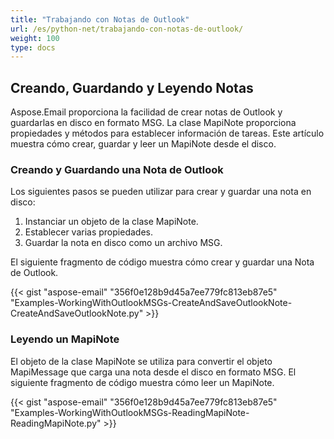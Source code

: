 ```yaml
---
title: "Trabajando con Notas de Outlook"
url: /es/python-net/trabajando-con-notas-de-outlook/
weight: 100
type: docs
---
```



## **Creando, Guardando y Leyendo Notas**
Aspose.Email proporciona la facilidad de crear notas de Outlook y guardarlas en disco en formato MSG. La clase MapiNote proporciona propiedades y métodos para establecer información de tareas. Este artículo muestra cómo crear, guardar y leer un MapiNote desde el disco.
### **Creando y Guardando una Nota de Outlook**
Los siguientes pasos se pueden utilizar para crear y guardar una nota en disco:

1. Instanciar un objeto de la clase MapiNote.
1. Establecer varias propiedades.
1. Guardar la nota en disco como un archivo MSG.

El siguiente fragmento de código muestra cómo crear y guardar una Nota de Outlook.



{{< gist "aspose-email" "356f0e128b9d45a7ee779fc813eb87e5" "Examples-WorkingWithOutlookMSGs-CreateAndSaveOutlookNote-CreateAndSaveOutlookNote.py" >}}
### **Leyendo un MapiNote**
El objeto de la clase MapiNote se utiliza para convertir el objeto MapiMessage que carga una nota desde el disco en formato MSG. El siguiente fragmento de código muestra cómo leer un MapiNote.



{{< gist "aspose-email" "356f0e128b9d45a7ee779fc813eb87e5" "Examples-WorkingWithOutlookMSGs-ReadingMapiNote-ReadingMapiNote.py" >}}